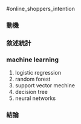 #online_shoppers_intention
### 動機

### 敘述統計

### machine learning
1. logistic regression
2. random forest
3. support vector mechine
4. decision tree
5. neural networks

### 結論
